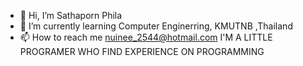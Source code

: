 - 👋 Hi, I’m Sathaporn Phila
- 🌱 I’m currently learning Computer Enginerring, KMUTNB ,Thailand
- 📫 How to reach me nuinee_2544@hotmail.com
                                        I'M A LITTLE PROGRAMER WHO FIND EXPERIENCE ON PROGRAMMING

<!---
Sathaporn-Phila/Sathaporn-Phila is a ✨ special ✨ repository because its `README.md` (this file) appears on your GitHub profile.
You can click the Preview link to take a look at your changes.
--->
